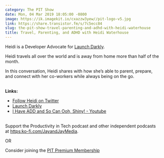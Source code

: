 ```yaml
---
category: The PIT Show
date: Mon, 04 Mar 2019 18:05:00 -0800
image: https://ik.imagekit.io/cxazzw3yew//pit-logo-v5.jpg
link: https://share.transistor.fm/s/7c5ecc84
slug: the-pit-show-travel-parenting-and-adhd-with-heidi-waterhouse
title: Travel, Parenting, and ADHD with Heidi Waterhouse
---
```


<p>Heidi is a Developer Advocate for <a href="https://www.launchdarkly.com/">Launch Darkly</a>.</p><p>Heidi travels all over the world and is away from home more than half of the month.</p><p>In this conversation, Heidi shares with how she’s able to parent, prepare, and connect with her co-workers while always being on the go.</p><p><strong><br />Links:</strong></p><ul>
<li><a href="https://twitter.com/Wiredferret">Follow Heidi on Twitter</a></li>
<li><a href="https://www.launchdarkly.com/">Launch Darkly</a></li>
<li><a href="https://www.youtube.com/watch?v=hEVW67KSwwo">I Have ADD and So Can Ooh, Shiny! - Youtube</a></li>
</ul><p><br />Support the Productivity in Tech podcast and other independent podcasts at <a href="https://feeds.transistor.fm/ko-fi.com/JayandJayMedia">https:ko-fi.com/JayandJayMedia</a>.</p><p>OR</p><p>Consider joining the <a href="https://productivityintech.com/memberships">PIT Premium Membership</a></p>